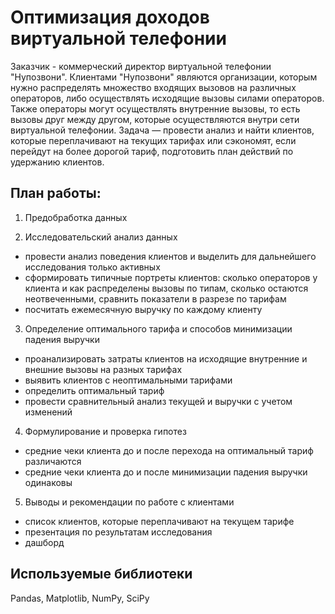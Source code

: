 # Оптимизация доходов виртуальной телефонии

Заказчик - коммерческий директор виртуальной телефонии "Нупозвони". Клиентами "Нупозвони" являются организации, которым нужно распределять множество входящих вызовов на различных операторов, либо осуществлять исходящие вызовы силами операторов. Также операторы могут осуществлять внутренние вызовы, то есть вызовы друг между другом, которые осуществляются внутри сети виртуальной телефонии. Задача — провести анализ и найти клиентов, которые переплачивают на текущих тарифах или сэкономят, если перейдут на более дорогой тариф, подготовить план действий по удержанию клиентов.


## План работы:
1) Предобработка данных

2) Исследовательский анализ данных 
- провести анализ поведения клиентов и выделить для дальнейшего исследования только активных
- сформировать типичные портреты клиентов: сколько операторов у клиента и как распределены вызовы по типам, сколько остаются неотвеченными, сравнить показатели в разрезе по тарифам
- посчитать ежемесячную выручку по каждому клиенту


3) Определение оптимального тарифа и способов минимизации падения выручки
- проанализировать затраты клиентов на исходящие внутренние и внешние вызовы на разных тарифах
- выявить клиентов с неоптимальными тарифами
- определить оптимальный тариф
- провести сравнительный анализ текущей и выручки с учетом изменений

4) Формулирование и проверка гипотез 

- средние чеки клиента до и после перехода на оптимальный тариф различаются
- средние чеки клиента до и после минимизации падения выручки одинаковы

5) Выводы и рекомендации по работе с клиентами

- список клиентов, которые переплачивают на текущем тарифе
- презентация по результатам исследования
- дашборд

## Используемые библиотеки

Pandas, Matplotlib, NumPy, SciPy

